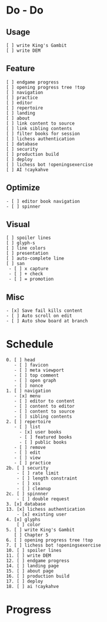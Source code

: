 # Do - Do

## Usage
    [ ] write King's Gambit
    [ ] write DEM
    
## Feature
    [ ] endgame progress
    [ ] opening progress tree !top
    [ ] navigation
    [ ] practice
    [ ] editor
    [ ] repertoire
    [ ] landing
    [ ] about
    [ ] link content to source
    [ ] link sibling contents
    [ ] filter books for session
    [ ] lichess authentication
    [ ] database
    [ ] security
    [ ] production build
    [ ] deploy
    [ ] lichess bot !openingsexercise
    [ ] AI !caykahve

## Optimize
    - [ ] editor book navigation
    - [ ] spinner

## Visual
    [ ] spoiler lines
    [ ] glyph-s
    [ ] line colors
    [ ] presentation
    [ ] auto-complete line
    [ ] san
     - [ ] x capture
     - [ ] + check
     - [ ] = promotion

## Misc
    - [x] Save fail kills content
    - [ ] Auto scroll on edit
    - [ ] Auto show board at branch

# Schedule

    0. [ ] head
       - [ ] favicon
       - [ ] meta viewport
       - [ ] top comment
       - [ ] open graph
       - [ ] nonce
    1. [ ] navigation
       - [x] menu
       - [ ] editor to content
       - [ ] content to editor
       - [ ] content to source
       - [ ] sibling contents
    2. [ ] repertoire
       - [ ] list
         - [x] user books
         - [ ] featured books
         - [ ] public books
       - [ ] remove
       - [ ] edit
       - [ ] view
       - [ ] practice
    2b. [ ] security
        - [ ] rate limit
        - [ ] length constraint
        - [ ] xss
        - [ ] cleanup
    2c. [ ] spinnner
        - [ ] double request
    3. [x] database
    13. [x] lichess authentication
        - [x] existing user
    4. [x] glyphs
        [ ] color
    5. [ ] write King's Gambit
       [ ] Chapter 5
    6. [ ] opening progress tree !top
    7. [ ] lichess bot !openingsexercise
    10. [ ] spoiler lines
    11. [ ] write DEM
    12. [ ] endgame progress
    14. [ ] landing page
    15. [ ] about page
    16. [ ] production build
    17. [ ] deploy
    18. [ ] ai !caykahve

# Progress

    
